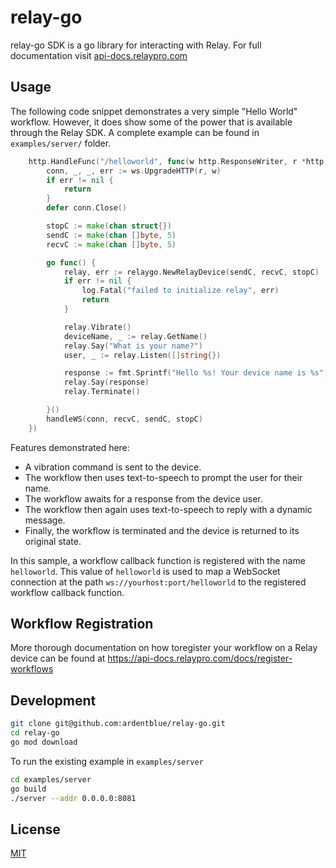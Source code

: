 # relay-go

relay-go SDK is a go library for interacting with Relay. For full documentation visit [api-docs.relaypro.com](https://api-docs.relaypro.com)

## Usage

The following code snippet demonstrates a very simple "Hello World" workflow. However, it does show some of the power that is available through the Relay SDK.
A complete example can be found in `examples/server/` folder.

```go
	http.HandleFunc("/helloworld", func(w http.ResponseWriter, r *http.Request) {
		conn, _, _, err := ws.UpgradeHTTP(r, w)
		if err != nil {
			return
		}
		defer conn.Close()

		stopC := make(chan struct{})
		sendC := make(chan []byte, 5)
		recvC := make(chan []byte, 5)

		go func() {
			relay, err := relaygo.NewRelayDevice(sendC, recvC, stopC)
			if err != nil {
				log.Fatal("failed to initialize relay", err)
				return
			}

			relay.Vibrate()
			deviceName, _ := relay.GetName()
			relay.Say("What is your name?")
			user, _ := relay.Listen([]string{})

			response := fmt.Sprintf("Hello %s! Your device name is %s", user, deviceName)
			relay.Say(response)
			relay.Terminate()

		}()
		handleWS(conn, recvC, sendC, stopC)
	})
```

Features demonstrated here:

* A vibration command is sent to the device.
* The workflow then uses text-to-speech to prompt the user for their name.
* The workflow awaits for a response from the device user.
* The workflow then again uses text-to-speech to reply with a dynamic message.
* Finally, the workflow is terminated and the device is returned to its original state.

In this sample, a workflow callback function is registered with the name `helloworld`. This value
of `helloworld` is used to map a WebSocket connection at the path `ws://yourhost:port/helloworld`
to the registered workflow callback function.

## Workflow Registration

  More thorough documentation on how toregister your workflow on a Relay device
  can be found at https://api-docs.relaypro.com/docs/register-workflows

## Development

```bash
git clone git@github.com:ardentblue/relay-go.git
cd relay-go
go mod download
```

To run the existing example in `examples/server`
```bash
cd examples/server
go build
./server --addr 0.0.0.0:8081
```

## License
[MIT](https://choosealicense.com/licenses/mit/)

